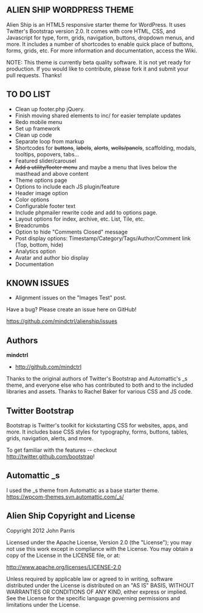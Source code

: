 ALIEN SHIP WORDPRESS THEME
--------------------------

Alien Ship is an HTML5 responsive starter theme for WordPress. It uses Twitter's Bootstrap version 2.0. It comes with core HTML, CSS, and Javascript for type, form, grids, navigation, buttons, dropdown menus, and more. It includes a number of shortcodes to enable quick place of buttons, forms, grids, etc. For more information and documentation, access the Wiki.

NOTE: This theme is currently beta quality software. It is not yet ready for production. If you would like to contribute, please fork it and submit your pull requests. Thanks!




TO DO LIST
----------

+ Clean up footer.php jQuery.
+ Finish moving shared elements to inc/ for easier template updates
+ Redo mobile menu
+ Set up framework
+ Clean up code
+ Separate loop from markup
+ Shortcodes for ~~buttons~~, ~~labels~~, ~~alerts~~, ~~wells/panels~~, scaffolding, modals, tooltips, popovers, tabs...
+ Featured slider/carousel
+ ~~Add a utility/footer menu~~ and maybe a menu that lives below the masthead and above content
+ Theme options page
+ Options to include each JS plugin/feature
+ Header image option
+ Color options
+ Configurable footer text
+ Include phpmailer rewrite code and add to options page.
+ Layout options for index, archive, etc. List, Tile, etc.
+ Breadcrumbs
+ Option to hide "Comments Closed" message
+ Post display options: Timestamp/Category/Tags/Author/Comment link (Top, bottom, hide)
+ Analytics option
+ Avatar and author bio display
+ Documentation




KNOWN ISSUES
------------

+ Alignment issues on the "Images Test" post.

Have a bug? Please create an issue here on GitHub!

https://github.com/mindctrl/alienship/issues




Authors
-------

**mindctrl**
+ http://github.com/mindctrl


Thanks to the original authors of Twitter's Bootstrap and Automattic's _s theme, and everyone else who has contributed to both and to the included libraries and assets. Thanks to Rachel Baker for various CSS and JS code.




Twitter Bootstrap
-----------------

Bootstrap is Twitter's toolkit for kickstarting CSS for websites, apps, and more. It includes base CSS styles for typography, forms, buttons, tables, grids, navigation, alerts, and more.

To get familiar with the features -- checkout http://twitter.github.com/bootstrap!




Automattic _s
-------------

I used the _s theme from Automattic as a base starter theme.
https://wpcom-themes.svn.automattic.com/_s/




Alien Ship Copyright and License
---------------------------------------------

Copyright 2012 John Parris

Licensed under the Apache License, Version 2.0 (the "License");
you may not use this work except in compliance with the License.
You may obtain a copy of the License in the LICENSE file, or at:

   http://www.apache.org/licenses/LICENSE-2.0

Unless required by applicable law or agreed to in writing, software
distributed under the License is distributed on an "AS IS" BASIS,
WITHOUT WARRANTIES OR CONDITIONS OF ANY KIND, either express or implied.
See the License for the specific language governing permissions and
limitations under the License.
